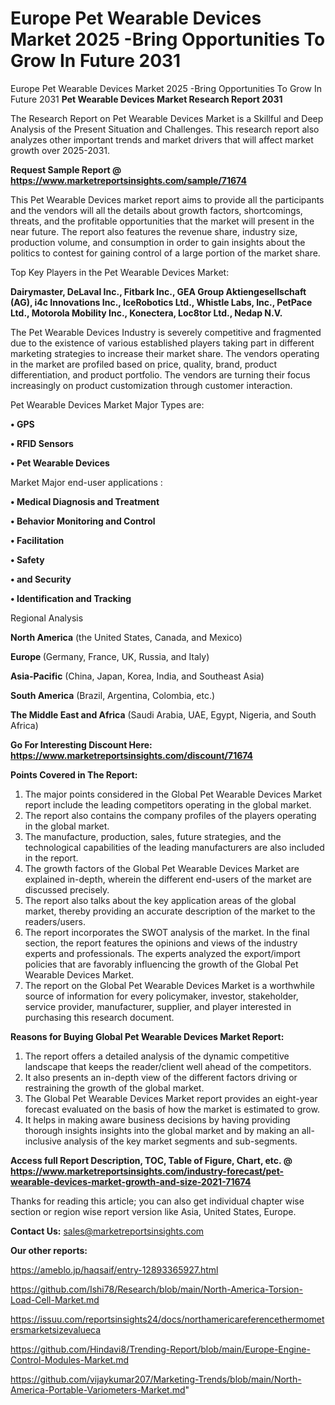 # Europe Pet Wearable Devices Market 2025 -Bring Opportunities To Grow In Future 2031
Europe Pet Wearable Devices Market 2025 -Bring Opportunities To Grow In Future 2031
<strong>Pet Wearable Devices Market Research Report 2031</strong>

The Research Report on Pet Wearable Devices Market is a Skillful and Deep Analysis of the Present Situation and Challenges. This research report also analyzes other important trends and market drivers that will affect market growth over 2025-2031.

<strong>Request Sample Report @ <a href=https://www.marketreportsinsights.com/sample/71674>https://www.marketreportsinsights.com/sample/71674</a></strong>

This Pet Wearable Devices market report aims to provide all the participants and the vendors will all the details about growth factors, shortcomings, threats, and the profitable opportunities that the market will present in the near future. The report also features the revenue share, industry size, production volume, and consumption in order to gain insights about the politics to contest for gaining control of a large portion of the market share.

Top Key Players in the Pet Wearable Devices Market:

<strong>Dairymaster, DeLaval Inc., Fitbark Inc., GEA Group Aktiengesellschaft (AG), i4c Innovations Inc., IceRobotics Ltd., Whistle Labs, Inc., PetPace Ltd., Motorola Mobility Inc., Konectera, Loc8tor Ltd., Nedap N.V.</strong>

The Pet Wearable Devices Industry is severely competitive and fragmented due to the existence of various established players taking part in different marketing strategies to increase their market share. The vendors operating in the market are profiled based on price, quality, brand, product differentiation, and product portfolio. The vendors are turning their focus increasingly on product customization through customer interaction.

Pet Wearable Devices Market Major Types are:

<strong>• GPS

• RFID Sensors

• Pet Wearable Devices</strong>

Market Major end-user applications :

<strong>• Medical Diagnosis and Treatment

• Behavior Monitoring and Control

• Facilitation

• Safety

• and Security

• Identification and Tracking</strong>

Regional Analysis

</u><strong><b>North America</b></strong> (the United States, Canada, and Mexico)

<strong><b>Europe </b></strong>(Germany, France, UK, Russia, and Italy)

<strong><b>Asia-Pacific</b></strong> (China, Japan, Korea, India, and Southeast Asia)

<strong><b>South America</b></strong> (Brazil, Argentina, Colombia, etc.)

<strong><b>The Middle East and Africa</b></strong> (Saudi Arabia, UAE, Egypt, Nigeria, and South Africa)

<strong>Go For Interesting Discount Here: <a href=https://www.marketreportsinsights.com/discount/71674>https://www.marketreportsinsights.com/discount/71674</a></strong>

<strong>Points Covered in The Report:</strong>
<ol>
  <li>The major points considered in the Global Pet Wearable Devices Market report include the leading competitors operating in the global market.</li>
  <li>The report also contains the company profiles of the players operating in the global market.</li>
  <li>The manufacture, production, sales, future strategies, and the technological capabilities of the leading manufacturers are also included in the report.</li>
  <li>The growth factors of the Global Pet Wearable Devices Market are explained in-depth, wherein the different end-users of the market are discussed precisely.</li>
  <li>The report also talks about the key application areas of the global market, thereby providing an accurate description of the market to the readers/users.</li>
  <li>The report incorporates the SWOT analysis of the market. In the final section, the report features the opinions and views of the industry experts and professionals. The experts analyzed the export/import policies that are favorably influencing the growth of the Global Pet Wearable Devices Market.</li>
  <li>The report on the Global Pet Wearable Devices Market is a worthwhile source of information for every policymaker, investor, stakeholder, service provider, manufacturer, supplier, and player interested in purchasing this research document.</li>
</ol>
<strong>Reasons for Buying Global Pet Wearable Devices Market Report:</strong>

<ol>
  <li>The report offers a detailed analysis of the dynamic competitive landscape that keeps the reader/client well ahead of the competitors.</li>
  <li>It also presents an in-depth view of the different factors driving or restraining the growth of the global market.</li>
  <li>The Global Pet Wearable Devices Market report provides an eight-year forecast evaluated on the basis of how the market is estimated to grow.</li>
  <li>It helps in making aware business decisions by having providing thorough insights insights into the global market and by making an all-inclusive analysis of the key market segments and sub-segments.</li>
</ol>
<strong>Access full Report Description, TOC, Table of Figure, Chart, etc. @ <a href=https://www.marketreportsinsights.com/industry-forecast/pet-wearable-devices-market-growth-and-size-2021-71674>https://www.marketreportsinsights.com/industry-forecast/pet-wearable-devices-market-growth-and-size-2021-71674</a></strong>


Thanks for reading this article; you can also get individual chapter wise section or region wise report version like Asia, United States, Europe.

<strong>Contact Us:</strong>
sales@marketreportsinsights.com

<strong>Our other reports:</strong>

<a href=https://ameblo.jp/haqsaif/entry-12893365927.html>https://ameblo.jp/haqsaif/entry-12893365927.html</a>

<a href=https://github.com/Ishi78/Research/blob/main/North-America-Torsion-Load-Cell-Market.md>https://github.com/Ishi78/Research/blob/main/North-America-Torsion-Load-Cell-Market.md</a>

<a href=https://issuu.com/reportsinsights24/docs/northamericareferencethermometersmarketsizevalueca>https://issuu.com/reportsinsights24/docs/northamericareferencethermometersmarketsizevalueca</a>

<a href=https://github.com/Hindavi8/Trending-Report/blob/main/Europe-Engine-Control-Modules-Market.md>https://github.com/Hindavi8/Trending-Report/blob/main/Europe-Engine-Control-Modules-Market.md</a>

<a href=https://github.com/vijaykumar207/Marketing-Trends/blob/main/North-America-Portable-Variometers-Market.md>https://github.com/vijaykumar207/Marketing-Trends/blob/main/North-America-Portable-Variometers-Market.md</a>"
